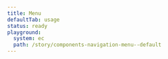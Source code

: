 ```yaml
---
title: Menu
defaultTab: usage
status: ready
playground:
  system: ec
  path: /story/components-navigation-menu--default
---
```

